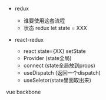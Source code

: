 - redux
    - 谁要使用这套流程
    - 状态 redux let state = XXX

- react-redux
    - react state={XX} setState
    - Provider (state全局)
    - connect (state全局放到props)
    - useDispatch (返回一个dispatch)
    - useSeletor(state里面取出来)

    
vue backbone
